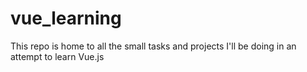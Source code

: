 # vue_learning
This repo is home to all the small tasks and projects I'll be doing in an attempt to learn Vue.js
